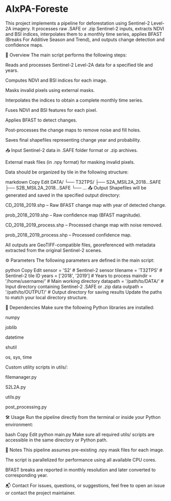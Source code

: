 # AIxPA-Foreste

This project implements a pipeline for deforestation using Sentinel-2 Level-2A imagery. It processes raw .SAFE or .zip Sentinel-2 inputs, extracts NDVI and BSI indices, interpolates them to a monthly time series, applies BFAST (Breaks For Additive Season and Trend), and outputs change detection and confidence maps.

🚀 Overview
The main script performs the following steps:

Reads and processes Sentinel-2 Level-2A data for a specified tile and years.

Computes NDVI and BSI indices for each image.

Masks invalid pixels using external masks.

Interpolates the indices to obtain a complete monthly time series.

Fuses NDVI and BSI features for each pixel.

Applies BFAST to detect changes.

Post-processes the change maps to remove noise and fill holes.

Saves final shapefiles representing change year and probability.

📥 Input
Sentinel-2 data in .SAFE folder format or .zip archives.

External mask files (in .npy format) for masking invalid pixels.

Data should be organized by tile in the following structure:

markdown
Copy
Edit
DATA/
  └── T32TPS/
      ├── S2A_MSIL2A_2018...SAFE
      ├── S2B_MSIL2A_2018...SAFE
      └── ...
📤 Output
Shapefiles will be generated and saved in the specified output directory:

CD_2018_2019.shp – Raw BFAST change map with year of detected change.

prob_2018_2019.shp – Raw confidence map (BFAST magnitude).

CD_2018_2019_process.shp – Processed change map with noise removed.

prob_2018_2019_process.shp – Processed confidence map.

All outputs are GeoTIFF-compatible files, georeferenced with metadata extracted from the original Sentinel-2 scenes.

⚙️ Parameters
The following parameters are defined in the main script:

python
Copy
Edit
sensor = 'S2'  # Sentinel-2 sensor
tilename = 'T32TPS'  # Sentinel-2 tile ID
years = ['2018', '2019']  # Years to process
maindir = '/home/username/'  # Main working directory
datapath = '/path/to/DATA/'  # Input directory containing Sentinel-2 .SAFE or .zip data
outpath = '/path/to/OUTPUT/'  # Output directory for saving results
Update the paths to match your local directory structure.

🧩 Dependencies
Make sure the following Python libraries are installed:

numpy

joblib

datetime

shutil

os, sys, time

Custom utility scripts in utils/:

filemanager.py

S2L2A.py

utils.py

post_processing.py

🛠️ Usage
Run the pipeline directly from the terminal or inside your Python environment:

bash
Copy
Edit
python main.py
Make sure all required utils/ scripts are accessible in the same directory or Python path.

📝 Notes
This pipeline assumes pre-existing .npy mask files for each image.

The script is parallelized for performance using all available CPU cores.

BFAST breaks are reported in monthly resolution and later converted to corresponding year.

📬 Contact
For issues, questions, or suggestions, feel free to open an issue or contact the project maintainer.
